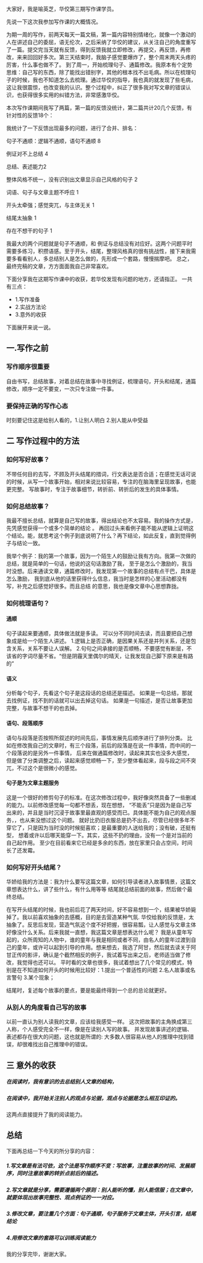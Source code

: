
大家好，我是喻英芝，华佼第三期写作课学员。

先说一下这次我参加写作课的大概情况。

为期一周的写作，前两天每天一篇文稿，第一篇内容特别情绪化，就像一个激动的人在讲述自己的委屈，语无伦次，之后采纳了华佼的建议，从关注自己的角度重写了一篇。提交完当天就有反馈，得到反馈我就立即修改，再提交，再反馈，再修改，来来回回好多次。第三天结束时，我脑子感觉要爆炸了，整个周末两天头疼的厉害，什么事也做不了。
到了周一，开始梳理句子、通篇修改。我原本有个定势思维：自己写的东西，除了能找出错别字，其他的根本找不出毛病。所以在梳理句子的时候，我也不知道怎么去梳理。通过华佼的指导，我也真的就发现了些毛病，这让我很震惊，也改变我的认识。整个过程中，纠正了很多我对写文章的错误认识，也获得很多实用的纠错方法，非常感激华佼。

本次写作课期间我写了两篇，第一篇的反馈没统计，第二篇共计20几个反馈，有针对性的反馈18个：

我统计了一下反馈出现最多的问题，进行了合并、排名：

句子不通顺：逻辑不通顺，语句不通顺  8

例证对不上总结 4

总结、表述能力2

整体风格不统一，没有识别出文章显示自己风格的句子  2

词语、句子与文章主题不呼应   1

开头太牵强；感觉突兀，与主体无关 1

结尾太抽象 1

存在不想干的句子 1


我最大的两个问题就是句子不通顺，和 例证与总结没有对应好。这两个问题平时需要多练习，积攒语感。至于开头，结尾，整理风格真的很有挑战性，接下来我需要多看看别人，多总结别人是怎么做的，先形成一个套路，慢慢揣摩吧。
总之，最终完稿的文章，方方面面我自己非常喜欢。


下面分享我在这期写作课中的收获，若华佼发现有问题的地方，还请指正。
一共有三点：

- 1.写作准备
- 2.实战方法论
- 3.意外的收获

下面展开来说一说。


## 一.写作之前 

  ### 写作顺序很重要

   自由书写，总结故事，对着总结在故事中寻找例证，梳理语句，开头和结尾，通篇修改，顺序一定不要变，一次只专注做一件事。    
   
    
  ### 要保持正确的写作心态
  
   时刻要记住这是给别人看的，1.让别人明白 2.别人能从中受益


## 二 写作过程中的方法

 ### 如何写好故事？

   不带任何目的去写，不顾及开头结尾的措词，行文表达是否合适；在感觉无话可说的时候，从写一个故事开始，相对来说比较容易，专注的在脑海里呈现故事，也能更完整。
    写故事时，专注于故事细节，转折前、转折后的发生的具体事情。
    
 ### 如何总结故事？

   我最不擅长总结，就算是自己写的故事，得出结论也不太容易。我的操作方式是，先凭感觉获得一个或多个简单的结论 。
   再回过头来看例子能不能从逻辑上证明这个结论。能，就思考这个例子到底说明了什么？再下结论，如此反复，直到觉得例子与结论一致。

我举个例子：我的第一个故事，因为一个陌生人的鼓励让我有方向。我第一次做的总结，就是简单的一句话，他说的这句话激励了我，
至于是怎么个激励的，我当时没想。后来通读文章，通篇修改时，我发现第一个故事的总结有点干巴，具体是怎么激励，
我到底从他的话里获得什么信息，我当时是怎样的心里活动都没有写，补充之后感觉好很多。而且总结 的意思，我也是像文章中心思想靠拢。


### 如何梳理语句？

#### 通顺

  句子读起来要通顺，具体做法就是多读。 可以分不同时间去读，而且要把自己想象成是给一个陌生人讲述。
   1.逻辑上是否正确，是因果关系还是并列关系，还是包含关系，关系不要让人误解。
   2.句句之间承接的是否顺畅，不要感觉有断层，不该省的字词尽量不省。“但是阴霾天里偶尔的晴天，让我发现自己脚下原来是有路的”

#### 语义

  分析每个句子，先看这个句子是这段话的总结还是描述。
  如果是一句总结，那就去找例证，找不到的话就可以出去掉这句话。
  如果是一句描述，是否让故事更加完整，与故事不想干的也去掉。
 
#### 语句、段落顺序

   语句与段落是否按照所叙述的时间先后，事情发展先后顺序进行了排列分类。
   比如在修改我自己的文章时，有三个段落，前后的段落是在说一件事情，而中间的一个段落说的是另外一件事情，
   后来在做通篇修改时，读起来其实也没多大感觉，但是做了分类调整之后，读起来感觉顺畅一下，至少整体看起来，段与段之间不突兀，不过这个是很微小的感觉。

#### 句子是为文章主题服务

 这是一个很好的修剪句子的标准。在这次修改过程中，我好像突然具备了一些删减的能力。以前修改感觉每一句都不想丢，现在想想，
 “不能丢”只是因为是自己写出来的，并且是当时沉浸于故事里最直观的感受而已。具体能不能为自己的观点服务，，也从来没想过这个问题。
 就好比扔旧衣服总是扔不出去，尽管已经很多年不穿它了，只是因为当时没的时候挺喜欢；是最重要的人送给我的；没有破，还挺有型，
 想着或许以后哪天能穿一下。其实，这些不扔的理由，没有一个是对当前的自己起作用。
 至少在目前看来它已经是多余的东西，放在家里只会占空间，时间长了还发霉。

 ###  如何写好开头结尾？
    
  华娇给我的方法是：我为什么要写这篇文章，如何引导读者进入故事情景，这篇文章想表达什么，讲了些什么，有什么用等等
  结尾就总结前面的故事，然后做个最终总结。

 在写开头结尾的时候，我也前后花了两天时间，好不容易想到一个，结果被华娇毙掉了。我以前喜欢抽象的去感概，目的是去营造某种气氛.
 华佼给我的反馈是，太抽象了。反思后发现，营造气氛这个度不好把握，很容易瓢，让人感觉与文章主体好像没什么关系。后来我就一直想，我这篇文章是想表达什么呢？
 我是从童年写起的，众所周知的人物中，谁的童年与我是相同或者不同，由名人的童年过渡到自己的童年，或许可以起到引导的作用。想来想去，我选了阿甘，然后就去读关于阿甘正传的影评，确认是个截然相反的例子，我试着写出来之后，老师适当做了修改，我觉得也还可以。
 平时看的文章也很多，我试着想出了几个常见的模式，特别是在不知道如何开头的时候用比较好：1.提出一个普适性的问题 2.名人故事或名言警句 3.某个现象；

 结尾时，复述每个故事的要点，要是能最终得到一个总的总论就更好。

### 从别人的角度看自己写的故事
  以前一直认为别人读我的文章，应该给我感受一样。
  这次把故事的主角换成第三人称，个人感受完全不一样，像是在读别人写的故事。 
  并发现故事讲述的逻辑、表述都存在很大的问题，这也就是所谓的: 大多数人很容易从他人的推理中找到错误，却很难找出自己推理中的错误。

## 三 意外的收获
   ##### 在阅读时，我有意识的去总结别人文章的结构，
   ##### 在阅读中，我开始关注别人的观点与论据，观点与论据是怎么相互印证的。
   这两点直接提升了我的阅读能力。


## 总结
下面再总结一下今天的所分享的内容：
  ##### 1.写文章是有法可依，这个法是写作顺序不变：写故事，注重故事的时间、发展顺序，同时注意故事的转折点前后的描述。
  ##### 2.写文章就是分享，需要遵循两个原则：别人能听的懂，别人能信服；在文章中，就要体现出故事完整性、观点例证的一一对应。
  ##### 3.修改文章，要注重几个方面：句子通顺，句子服务于文章主体，开头引言，结尾结论
  ##### 4.用修改文章的套路可以训练阅读能力

我的分享完毕，谢谢大家。

